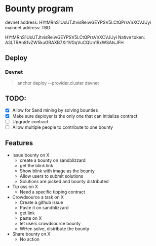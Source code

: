 # Bounty program

devnet address: HYtMRnS1UxUTJtvisReiwGEYPSV5LCtQPrsVnXCVJUyi
mainnet address: TBD

HYtMRnS1UxUTJtvisReiwGEYPSV5LCtQPrsVnXCVJUyi
Native token: A3LTRAn8fvZW5kuGRAXB7Xr1VGqVuCQUn1RxWSAtsJFH

## Deploy

### Devnet

> anchor deploy --provider.cluster devnet

## TODO:

- [x] Allow for Sand mining by solving bounties
- [x] Make sure deployer is the only one that can initialize contract
- [ ] Upgrade contract
- [ ] Allow multiple people to contribute to one bounty

## Features
- Issue bounty on X
    - create a bounty on sandblizzard 
    - get the blink link
    - Show blink with image as the bounty
    - Allow users to submit solutions 
    - Solutions are picked and bounty distributed
- Tip oss on X
    - Need a specific tipping contract
- Crowdsource a task on X
    - Create a github issue
    - Paste it on sandblizzard 
    - get link 
    - paste on X 
    - let users crowdsource bounty
    - WHen solve, distribute the bounty
- Share bounty on X 
    - No action 
